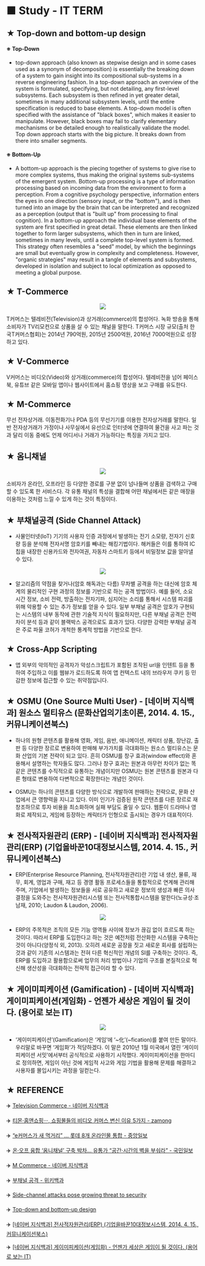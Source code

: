 # ■ Study - IT TERM

## ★ Top-down and bottom-up design

#### ※ Top-Down

* top-down approach (also known as stepwise design and in some cases used as a synonym of decomposition) is essentially the breaking down of a system to gain insight into its compositional sub-systems in a reverse engineering fashion. In a top-down approach an overview of the system is formulated, specifying, but not detailing, any first-level subsystems. Each subsystem is then refined in yet greater detail, sometimes in many additional subsystem levels, until the entire specification is reduced to base elements. A top-down model is often specified with the assistance of "black boxes", which makes it easier to manipulate. However, black boxes may fail to clarify elementary mechanisms or be detailed enough to realistically validate the model. Top down approach starts with the big picture. It breaks down from there into smaller segments.

#### ※ Bottom-Up
* A bottom-up approach is the piecing together of systems to give rise to more complex systems, thus making the original systems sub-systems of the emergent system. Bottom-up processing is a type of information processing based on incoming data from the environment to form a perception. From a cognitive psychology perspective, information enters the eyes in one direction (sensory input, or the "bottom"), and is then turned into an image by the brain that can be interpreted and recognized as a perception (output that is "built up" from processing to final cognition). In a bottom-up approach the individual base elements of the system are first specified in great detail. These elements are then linked together to form larger subsystems, which then in turn are linked, sometimes in many levels, until a complete top-level system is formed. This strategy often resembles a "seed" model, by which the beginnings are small but eventually grow in complexity and completeness. However, "organic strategies" may result in a tangle of elements and subsystems, developed in isolation and subject to local optimization as opposed to meeting a global purpose.

## ★ T-Commerce

<p align="center">
  <img src="https://dbscthumb-phinf.pstatic.net/4874_000_1/20170504193122597_RWVSNBSQA.JPG/ka40_262_i1.JPG?type=w460_fst&wm=N" />
</p>

T커머스는 텔레비전(Television)과 상거래(commerce)의 합성어다. 녹화 방송을 통해 소비자가 TV리모컨으로 상품을 살 수 있는 채널을 말한다. T커머스 시장 규모(출처 한국T커머스협회)는 2014년 790억원, 2015년 2500억원, 2016년 7000억원으로 성장하고 있다. 

## ★ V-Commerce
V커머스는 비디오(Video)와 상거래(commerce)의 합성어다. 텔레비전을 넘어 페이스북, 유튜브 같은 모바일 앱이나 웹사이트에서 홈쇼핑 영상을 보고 구매를 유도한다.

## ★ M-Commerce
무선 전자상거래. 이동전화기나 PDA 등의 무선기기를 이용한 전자상거래를 말한다. 일반 전자상거래가 가정이나 사무실에서 유선으로 인터넷에 연결하여 물건을 사고 파는 것과 달리 이동 중에도 언제 어디서나 거래가 가능하다는 특징을 가지고 있다.

## ★ 옴니채널

<p align="center">
  <img src="http://image.kmib.co.kr/online_image/2014/0912/201409120405_11150922784542_1.jpg" />
</p>

소비자가 온라인, 오프라인 등 다양한 경로를 구분 없이 넘나들며 상품을 검색하고 구매할 수 있도록 한 서비스다. 각 유통 채널의 특성을 결합해 어떤 채널에서든 같은 매장을 이용하는 것처럼 느낄 수 있게 하는 것이 특징이다.

## ★ 부채널공격 (Side Channel Attack)
* 사물인터넷(IoT) 기기의 사용자 인증 과정에서 발생하는 전기 소모량, 전자기 신호량 등을 분석해 전자서명 암호키를 빼내는 해킹기법이다. 해커들은 이를 통하여 IC칩을 내장한 신용카드와 전자여권, 자동차 스마트키 등에서 비밀정보 값을 알아낼 수 있다.

<p align="center">
  <img src="https://cdn.ihs.com/www/blog/image1.jpg" />
</p>  

* 알고리즘의 약점을 찾거나(암호 해독과는 다름) 무차별 공격을 하는 대신에 암호 체계의 물리적인 구현 과정의 정보를 기반으로 하는 공격 방법이다. 예를 들어, 소요 시간 정보, 소비 전력, 방출하는 전자기파, 심지어는 소리를 통해서 시스템 파괴를 위해 악용할 수 있는 추가 정보를 얻을 수 있다. 일부 부채널 공격은 암호가 구현되는 시스템의 내부 동작에 관한 기술적 지식이 필요하지만, 다른 부채널 공격은 전력 차이 분석 등과 같이 블랙박스 공격으로도 효과가 있다. 다양한 강력한 부채널 공격은 주로 파울 코허가 개척한 통계적 방법을 기반으로 한다.

## ★ Cross-App Scripting 
* 앱 외부의 악의적인 공격자가 악성스크립트가 포함된 조작된 url을 인텐트 등을 통하여 주입하고 이를 웹뷰가 로드하도록 하여 앱 컨텍스트 내의 브라우저 쿠키 등 민감한 정보에 접근할 수 있는 취약점입니다.

## ★ OSMU (One Source Multi User) - [네이버 지식백과] 원소스 멀티유스 (문화산업의기초이론, 2014. 4. 15., 커뮤니케이션북스)

* 하나의 원형 콘텐츠를 활용해 영화, 게임, 음반, 애니메이션, 캐릭터 상품, 장난감, 출판 등 다양한 장르로 변용하여 판매해 부가가치를 극대화하는 원소스 멀티유스는 문화 산업의 기본 전략이 되고 있다. 흔히 OSMU를 창구 효과(window effect)와 혼용해서 설명하는 학자들도 많다. 그러나 창구 효과는 원본과 아무런 차이가 없는 똑같은 콘텐츠를 수직적으로 유통하는 개념이지만 OSMU는 원본 콘텐츠를 원본과 다른 형태로 변용하여 다변적으로 확장한다는 개념인 것이다.

* OSMU는 하나의 콘텐츠를 다양한 방식으로 개발하여 판매하는 전략으로, 문화 산업에서 큰 영향력을 지니고 있다. 이미 인기가 검증된 원작 콘텐츠를 다른 장르로 재창조하므로 투자 비용을 최소화하며 실패 부담도 줄일 수 있다. 웹툰이 드라마나 영화로 제작되고, 게임에 등장하는 캐릭터가 인형으로 출시되는 경우가 대표적이다.

## ★ 전사적자원관리 (ERP) - [네이버 지식백과] 전사적자원관리(ERP) (기업을바꾼10대정보시스템, 2014. 4. 15., 커뮤니케이션북스)

* ERP(Enterprise Resource Planning, 전사적자원관리)란 기업 내 생산, 물류, 재무, 회계, 영업과 구매, 재고 등 경영 활동 프로세스들을 통합적으로 연계해 관리해 주며, 기업에서 발생하는 정보들을 서로 공유하고 새로운 정보의 생성과 빠른 의사결정을 도와주는 전사적자원관리시스템 또는 전사적통합시스템을 말한다(노규성·조남재, 2010; Laudon & Laudon, 2006).

<p align="center">
  <img src="https://dbscthumb-phinf.pstatic.net/2157_000_1/20141113211819650_PCB3A9UL9.jpg/m116_6_i1.jpg?type=w406_fst_n&wm=Y" />
</p>

* ERP의 주목적은 조직의 모든 기능 영역들 사이에 정보가 끊김 없이 흐르도록 하는 것이다. 따라서 ERP를 도입한다고 하는 것은 예전처럼 전산화한 시스템을 구축하는 것이 아니다(양정식 외, 2013). 오히려 새로운 공장을 짓고 새로운 회사를 설립하는 것과 같이 기존의 시스템과는 전혀 다른 혁신적인 개념의 SI를 구축하는 것이다. 즉, ERP를 도입하고 활용함으로써 업무의 처리 방법이나 기업의 구조를 본질적으로 혁신해 생산성을 극대화하는 전략적 접근이라 할 수 있다.

## ★ 게이미피케이션 (Gamification) - [네이버 지식백과] 게이미피케이션(게임화) - 언젠가 세상은 게임이 될 것이다. (용어로 보는 IT)

<p align="center">
  <img src="https://ncc-phinf.pstatic.net/20150507_186/1430977851502Ly5kj_JPEG/002.jpg?type=w646" />
</p>

* ‘게이미피케이션’(Gamification)은 ‘게임’에 ‘~化’(~fication)를 붙여 만든 말이다. 우리말로 바꾸면 ‘게임화’가 적당하겠다. 이 말은 2010년 1월 미국에서 열린 ‘게이미피케이션 서밋’에서부터 공식적으로 사용하기 시작했다. 게이미피케이션을 한마디로 정의하면, 게임이 아닌 것에 게임적 사고와 게임 기법을 활용해 문제를 해결하고 사용자를 몰입시키는 과정을 일컫는다.

## ★ REFERENCE

:airplane: [Television Commerce - 네이버 지식백과](https://terms.naver.com/entry.nhn?docId=3587004&cid=59277&categoryId=59279)

:airplane: [티몬·홈앤쇼핑···, 쇼핑몰들의 비디오 커머스 변신 이유 5가지 - zamong](http://www.zamong.co.kr/archives/20975)

:airplane: [“e커머스가 새 먹거리” … 롯데 8개 온라인몰 통합 - 중앙일보](https://news.joins.com/article/22626357)

:airplane: [온·오프 융합 ‘옴니채널’ 구축 박차… 유통가 “공간·시간의 벽을 부숴라” - 국민일보](http://news.kmib.co.kr/article/view.asp?arcid=0922784542)

:airplane: [M Commerce - 네이버 지식백과](https://terms.naver.com/entry.nhn?docId=18678&cid=43659&categoryId=43659)

:airplane: [부채널 공격 - 위키백과](https://ko.wikipedia.org/wiki/%EB%B6%80%EC%B1%84%EB%84%90_%EA%B3%B5%EA%B2%A9)

:airplane: [Side-channel attacks pose growing threat to security](https://ihsmarkit.com/research-analysis/side-channel-attacks-pose-growing-threat-to-security.html)

:airplane: [Top-down and bottom-up design](https://en.wikipedia.org/wiki/Top-down_and_bottom-up_design)

:airplane: [[네이버 지식백과] 전사적자원관리(ERP) (기업을바꾼10대정보시스템, 2014. 4. 15., 커뮤니케이션북스)](https://terms.naver.com/entry.nhn?docId=2274731&cid=42171&categoryId=51120)

:airplane: [[네이버 지식백과] 게이미피케이션(게임화) - 언젠가 세상은 게임이 될 것이다. (용어로 보는 IT)](https://terms.naver.com/entry.nhn?docId=3579504&cid=59088&categoryId=59096)
